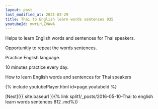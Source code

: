 ```yaml
---
layout: post
last_modified_at: 2021-03-29
title: Thai to English learn words sentences 935 
youtubeId: mwrLrLZVWwA
---
```

 
 
Helps to learn English words and sentences for Thai speakers.

Opportunitiy to repeat the words sentences. 

Practice English language. 
 
10 minutes practice every day. 
 
How to learn English words and sentences for Thai speakers 
 
{% include youtubePlayer.html id=page.youtubeId %}
 
 
[Next]({{ site.baseurl }}{% link  split1/_posts/2016-05-10-Thai to english learn words sentences 812 .md%})
 
